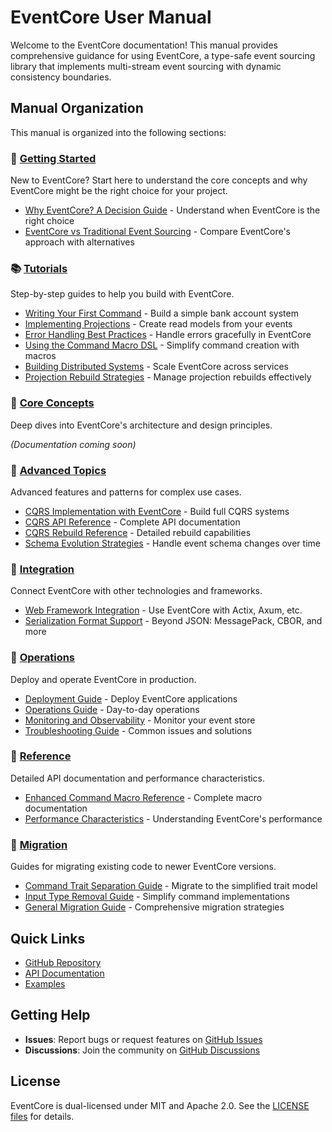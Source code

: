 # EventCore User Manual

Welcome to the EventCore documentation! This manual provides comprehensive guidance for using EventCore, a type-safe event sourcing library that implements multi-stream event sourcing with dynamic consistency boundaries.

## Manual Organization

This manual is organized into the following sections:

### 🚀 [Getting Started](./getting-started)
New to EventCore? Start here to understand the core concepts and why EventCore might be the right choice for your project.

- [Why EventCore? A Decision Guide](./getting-started/why-eventcore.md) - Understand when EventCore is the right choice
- [EventCore vs Traditional Event Sourcing](./getting-started/eventcore-vs-alternatives.md) - Compare EventCore's approach with alternatives

### 📚 [Tutorials](./tutorials)
Step-by-step guides to help you build with EventCore.

- [Writing Your First Command](./tutorials/first-command.md) - Build a simple bank account system
- [Implementing Projections](./tutorials/implementing-projections.md) - Create read models from your events
- [Error Handling Best Practices](./tutorials/error-handling.md) - Handle errors gracefully in EventCore
- [Using the Command Macro DSL](./tutorials/macro-dsl.md) - Simplify command creation with macros
- [Building Distributed Systems](./tutorials/distributed-systems.md) - Scale EventCore across services
- [Projection Rebuild Strategies](./tutorials/projection-rebuild.md) - Manage projection rebuilds effectively

### 🔧 [Core Concepts](./core-concepts)
Deep dives into EventCore's architecture and design principles.

*(Documentation coming soon)*

### 🎯 [Advanced Topics](./advanced)
Advanced features and patterns for complex use cases.

- [CQRS Implementation with EventCore](./advanced/cqrs-design.md) - Build full CQRS systems
- [CQRS API Reference](./advanced/cqrs-api-summary.md) - Complete API documentation
- [CQRS Rebuild Reference](./advanced/cqrs-rebuild-reference.md) - Detailed rebuild capabilities
- [Schema Evolution Strategies](./advanced/schema-evolution.md) - Handle event schema changes over time

### 🔌 [Integration](./integration)
Connect EventCore with other technologies and frameworks.

- [Web Framework Integration](./integration/web-framework-integration.md) - Use EventCore with Actix, Axum, etc.
- [Serialization Format Support](./integration/serialization-formats.md) - Beyond JSON: MessagePack, CBOR, and more

### 🚦 [Operations](./operations)
Deploy and operate EventCore in production.

- [Deployment Guide](./operations/deployment-guide.md) - Deploy EventCore applications
- [Operations Guide](./operations/operations-guide.md) - Day-to-day operations
- [Monitoring and Observability](./operations/monitoring-and-observability.md) - Monitor your event store
- [Troubleshooting Guide](./operations/troubleshooting.md) - Common issues and solutions

### 📖 [Reference](./reference)
Detailed API documentation and performance characteristics.

- [Enhanced Command Macro Reference](./reference/enhanced-command-macro.md) - Complete macro documentation
- [Performance Characteristics](./reference/performance-characteristics.md) - Understanding EventCore's performance

### 🔄 [Migration](./migration)
Guides for migrating existing code to newer EventCore versions.

- [Command Trait Separation Guide](./migration/migration-guide-trait-separation.md) - Migrate to the simplified trait model
- [Input Type Removal Guide](./migration/migration-guide-input-removal.md) - Simplify command implementations
- [General Migration Guide](./migration/migration-guide.md) - Comprehensive migration strategies

## Quick Links

- [GitHub Repository](https://github.com/jwilger/eventcore)
- [API Documentation](https://docs.rs/eventcore)
- [Examples](https://github.com/jwilger/eventcore/tree/main/eventcore-examples)

## Getting Help

- **Issues**: Report bugs or request features on [GitHub Issues](https://github.com/jwilger/eventcore/issues)
- **Discussions**: Join the community on [GitHub Discussions](https://github.com/jwilger/eventcore/discussions)

## License

EventCore is dual-licensed under MIT and Apache 2.0. See the [LICENSE files](https://github.com/jwilger/eventcore) for details.